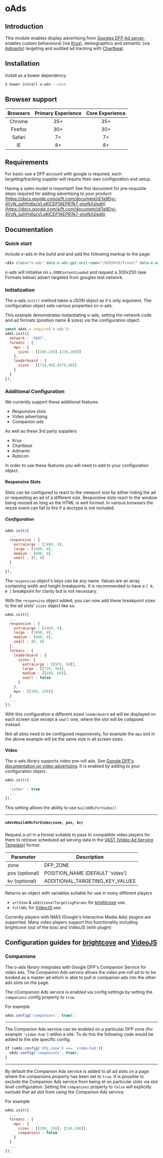 # oAds
## Introduction
This module enables display advertising from [Googles DFP Ad server](http://www.google.com/dfp), enables custom behavioural (via [Krux](http://www.krux.com/)), demographics and semantic (via [Admantx](http://admantx.com/)) targeting and audited ad tracking with [Chartbeat](https://chartbeat.com/).

## Installation
Install as a bower dependency

```sh
$ bower install o-ads --save
```

## Browser support

Browsers | Primary Experience | Core Experience
:------: | :----------------: | :-------------:
Chrome   | 35+                | 35+
Firefox  | 30+                | 30+
Safari   | 7+                 | 7+
IE       | 8+                 | 8+

## Requirements
For basic use a DFP account with google is required, each targeting/tracking supplier will require their own configuration and setup.

Having a sales model is important! See this document for pre-requisite steps required for adding advertising to your product:    [https://docs.google.com/a/ft.com/document/d/1a9Dyi-4VzN_gzhYn6scVLgKICEP1AEPR7A7-shefklU/edit](https://docs.google.com/a/ft.com/document/d/1a9Dyi-4VzN_gzhYn6scVLgKICEP1AEPR7A7-shefklU/edit)

## Documentation
### Quick start
Include o-ads in the build and and add the following markup to the page:

```html
<div class="o-ads" data-o-ads-gpt-unit-name="/6355419/Travel" data-o-ads-formats="MediumRectangle"></div>
```

o-ads will initialise on `o.DOMContentLoaded` and request a 300x250 (see Formats below) advert targeted from googles test network.

### Initialization
The o-ads `init()` method takes a JSON object as it's only argument. The configuration object sets various properties on o-ads.

This example demonstrates instantiating o-ads, setting the network code and ad formats (position name & sizes) via the configuration object.

```js
const oAds = require('o-ads');
oAds.init({
  network : '5887',
  formats : {
    mpu : {
      sizes : [[300,250],[336,280]]
    },
    leaderboard : {
      sizes : [[728,90],[970,90]]
    }
  }
});
```
### Additional Configuration
We currently support these additional features
- Responsive slots
- Video advertising
- Companion ads

As well as these 3rd party suppliers
- Krux
- Chartbeat
- Admantx
- Rubicon

In order to use these features you will need to add to your configuration object.

#### Responsive Slots
Slots can be configured to react to the viewport size by either hiding the ad or requesting an ad of a different size. Responsive slots react to the window being resized as long as the HTML is well formed. In various browsers the resize event can fail to fire if a doctype is not included.

##### Configuration

```js
oAds.init({
  ...
  responsive : {
    extraLarge : [1400, 0],
    large : [1000, 0],
    medium : [600, 0],
    small : [0, 0]
  }
  ...
});
```

The `responsive` object's keys can be any name. Values are an array containing width and height breakpoints. It is recommended to have a `[ 0, 0 ]` breakpoint for clarity but is not necessary.

With the `responsive` object added, you can now add these breakpoint sizes to the ad slots' `sizes` object like so.

```js
oAds.init({
  ...
  responsive : {
    extraLarge : [1400, 0],
    large : [1000, 0],
    medium : [600, 0],
    small : [0, 0]
  },
  formats : {
    leaderboard : {
      sizes: {
        extraLarge : [[970, 90]],
        large : [[728, 90]],
        medium : [[468, 60]],
        small : false
      }
    },
    mpu : [[300, 250]]
  }
  ...
});
```

With this configuration a different sized `leaderboard` ad will be displayed on each screen size except a `small` one, where the slot will be collapsed instead.

Not all slots need to be configured responsively, for example the `mpu` slot in the above example will be the same size in all screen sizes.

#### Video
The o-ads library supports video pre-roll ads. See [Google DFP's documentation on video advertising](https://support.google.com/dfp_premium/answer/1711021?hl=en). It is enabled by adding to your configuration object.

```js
oAds.init({
  ...
  'video' : true
  ...
});
```

This setting allows the ability to use `buildURLForVideo()`

--------------------------------------------------------------------------------

##### `oAds#buildURLForVideo(zone, pos, kv)`
Request a url in a format suitable to pass to compatible video players for them to retrieve scheduled ad serving data in the [VAST (Video Ad Serving Template)](http://www.iab.com/guidelines/digital-video-ad-serving-template-vast-3-0/) format.

Parameter      | Description
-------------- | -------------------------------
zone           | DFP_ZONE
pos (optional) | POSITION_NAME (DEFAULT 'video')
kv (optional)  | ADDITIONAL_TARGETING_KEY_VALUES

Returns an object with variables suitable for use in many different players
- `urlStem` & `additionalTargetingParams` for [brightcove](https://www.brightcove.com/en/) use.
- `fullURL` for [VideoJS](http://videojs.com/) use.

Currently players with IMA3 (Google's Interactive Media Ads) plugins are supported. Many video players support this functionality including brightcove (out of the box) and VideoJS (with plugin)

## Configuration guides for [brightcove](https://support.brightcove.com/en/video-cloud/docs/using-dfp-ima-3-ad-source) and [VideoJS](http://googleadsdeveloper.blogspot.co.uk/2014/08/introducing-ima-sdk-plugin-for-videojs.html)
### Companions
The o-ads library integrates with Google DFP's Companion Service for video ads. The Companion Ads service allows the video pre-roll ad to to be booked as a master ad which is able to pull in companion ads into the other ads slots on the page.

The cCompanion Ads service is enabled via config settings by setting the `companions` config property to `true`.

For example

```js
oAds.config('companions', true);
```

--------------------------------------------------------------------------------

The Companion Ads service can be enabled on a particular DFP zone (for example `'video-hub'`) within a site. To do this the following code would be added to the site specific config.

```js
if (oAds.config('dfp_zone') === 'video-hub'){
  oAds.config('companions', true);
}
```

--------------------------------------------------------------------------------

By default the Companion Ads service is added to all ad slots on a page where the companions property has been set to `true`. It is possible to exclude the Companion Ads service from being et on particular slots via slot level configuration. Setting the `companions` property to `false` will explicitly exclude that ad slot from using the Companion Ads service.

For example

```js
oAds.init({
  ...
  formats : {
    mpu : {
      sizes : [[300, 250], [336,280]],
      companions : false
    }
  }
  ...
});
```
